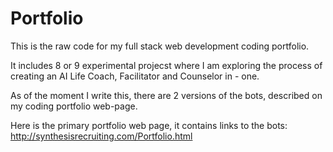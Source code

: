# Portfolio

This is the raw code for my full stack web development coding portfolio. 

It includes 8 or 9 experimental projecst where I am exploring the process of creating an AI Life Coach, Facilitator and Counselor in - one. 

As of the moment I write this, there are 2 versions of the bots, described on my coding portfolio web-page. 

Here is the primary portfolio web page, it contains links to the bots:
http://synthesisrecruiting.com/Portfolio.html

